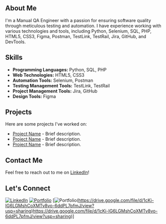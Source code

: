 ## About Me
I'm a Manual QA Engineer with a passion for ensuring software quality through meticulous testing and automation. I have experience working with various technologies and tools, including Python, Selenium, SQL, PHP, HTML5, CSS3, Figma, Postman, TestLink, TestRail, Jira, GitHub, and DevTools.

## Skills
- **Programming Languages:** Python, SQL, PHP
- **Web Technologies:** HTML5, CSS3
- **Automation Tools:** Selenium, Postman
- **Testing Management Tools:** TestLink, TestRail
- **Project Management Tools:** Jira, GitHub
- **Design Tools:** Figma

## Projects
Here are some projects I've worked on:
- [Project Name](link-to-project) - Brief description.
- [Project Name](link-to-project) - Brief description.
- [Project Name](link-to-project) - Brief description.

## Contact Me
Feel free to reach out to me on [LinkedIn](link-to-linkedin-profile)!

## Let's Connect
[![LinkedIn](linkedin-icon.png)]([link-to-linkedin-profile](https://www.linkedin.com/in/maxym-podolyak-a8a531187/))
[![Portfolio](https://cdn.dribbble.com/users/650464/screenshots/5932778/media/87f2b8f6b54a0ddccf4c2f46d5e3e1de.gif)]((https://drive.google.com/file/d/1cKi-IG6LGMshCoXMTv8vo-6ddPL7pfmJ/view?usp=sharing)https://drive.google.com/file/d/1cKi-IG6LGMshCoXMTv8vo-6ddPL7pfmJ/view?usp=sharing)
[![Portfolio](https://cdn.dribbble.com/users/650464/screenshots/5932778/media/87f2b8f6b54a0ddccf4c2f46d5e3e1de.gif)(https://drive.google.com/file/d/1cKi-IG6LGMshCoXMTv8vo-6ddPL7pfmJ/view?usp=sharing)https://drive.google.com/file/d/1cKi-IG6LGMshCoXMTv8vo-6ddPL7pfmJ/view?usp=sharing)]
